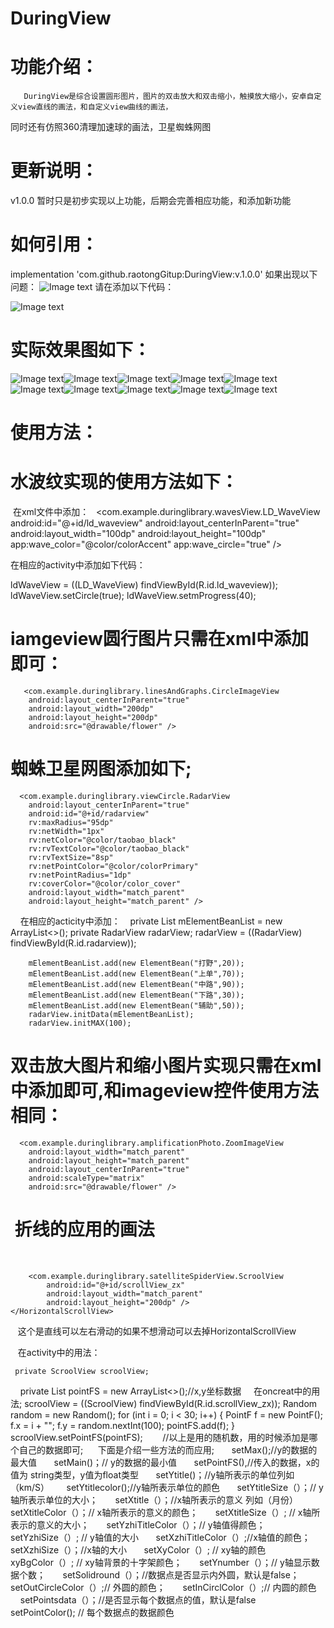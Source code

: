 # DuringView
# 功能介绍：
       DuringView是综合设置圆形图片，图片的双击放大和双击缩小，触摸放大缩小，安卓自定义view直线的画法，和自定义view曲线的画法，
同时还有仿照360清理加速球的画法，卫星蜘蛛网图
# 更新说明：
v1.0.0 暂时只是初步实现以上功能，后期会完善相应功能，和添加新功能
# 如何引用：
 implementation 'com.github.raotongGitup:DuringView:v.1.0.0'
 如果出现以下问题：
![Image text](https://github.com/raotongGitup/DuringView/blob/master/img-folder/QQ%E6%88%AA%E5%9B%BE20180428094914.png)
 请在添加以下代码：
 
![Image text](https://github.com/raotongGitup/DuringView/blob/master/img-folder/QQ%E6%88%AA%E5%9B%BE20180428100437.png)

# 实际效果图如下：

![Image text](https://github.com/raotongGitup/DuringView/blob/master/img-folder/S80428-095405.jpg)![Image text](https://github.com/raotongGitup/DuringView/blob/master/img-folder/S80428-095412.jpg)![Image text](https://github.com/raotongGitup/DuringView/blob/master/img-folder/S80428-095443.jpg)![Image text](https://github.com/raotongGitup/DuringView/blob/master/img-folder/S80428-095511.jpg)![Image text](https://github.com/raotongGitup/DuringView/blob/master/img-folder/S80428-095744.jpg)![Image text](https://github.com/raotongGitup/DuringView/blob/master/img-folder/S80428-095750.jpg)![Image text](https://github.com/raotongGitup/DuringView/blob/master/img-folder/S80428-095801.jpg)![Image text](https://github.com/raotongGitup/DuringView/blob/master/img-folder/S80428-100014.jpg)![Image text](https://github.com/raotongGitup/DuringView/blob/master/img-folder/S80428-100058.jpg)![Image text](https://github.com/raotongGitup/DuringView/blob/master/img-folder/S80428-100105.jpg)
# 使用方法：
# 水波纹实现的使用方法如下：

  在xml文件中添加：
  
  <com.example.duringlibrary.wavesView.LD_WaveView
       android:id="@+id/ld_waveview"
        android:layout_centerInParent="true"
        android:layout_width="100dp"
        android:layout_height="100dp"
        app:wave_color="@color/colorAccent"
        app:wave_circle="true" />
        
 在相应的activity中添加如下代码：
 
   ldWaveView = ((LD_WaveView) findViewById(R.id.ld_waveview));
        ldWaveView.setCircle(true);
        ldWaveView.setmProgress(40);
# iamgeview圆行图片只需在xml中添加即可：
       <com.example.duringlibrary.linesAndGraphs.CircleImageView
        android:layout_centerInParent="true"
        android:layout_width="200dp"
        android:layout_height="200dp"
        android:src="@drawable/flower" />
# 蜘蛛卫星网图添加如下;
      <com.example.duringlibrary.viewCircle.RadarView
        android:layout_centerInParent="true"
        android:id="@+id/radarview"
        rv:maxRadius="95dp"
        rv:netWidth="1px"
        rv:netColor="@color/taobao_black"
        rv:rvTextColor="@color/taobao_black"
        rv:rvTextSize="8sp"
        rv:netPointColor="@color/colorPrimary"
        rv:netPointRadius="1dp"
        rv:coverColor="@color/color_cover"
        android:layout_width="match_parent"
        android:layout_height="match_parent" />
     在相应的acticity中添加：
    private List<ElementBean> mElementBeanList = new ArrayList<>();
    private RadarView radarView;
     radarView = ((RadarView) findViewById(R.id.radarview));

        mElementBeanList.add(new ElementBean("打野",20));
        mElementBeanList.add(new ElementBean("上单",70));
        mElementBeanList.add(new ElementBean("中路",90));
        mElementBeanList.add(new ElementBean("下路",30));
        mElementBeanList.add(new ElementBean("辅助",50));
        radarView.initData(mElementBeanList);
        radarView.initMAX(100);
# 双击放大图片和缩小图片实现只需在xml中添加即可,和imageview控件使用方法相同：
  
      <com.example.duringlibrary.amplificationPhoto.ZoomImageView
        android:layout_width="match_parent"
        android:layout_height="match_parent"
        android:layout_centerInParent="true"
        android:scaleType="matrix"
        android:src="@drawable/flower" />
#  折线的应用的画法
      <HorizontalScrollView
        android:layout_width="match_parent"
        android:layout_height="wrap_content"
        android:layout_alignParentLeft="true"
        android:layout_alignParentStart="true"
        android:layout_centerVertical="true"
        android:background="#000"
        android:scrollbars="none">

        <com.example.duringlibrary.satelliteSpiderView.ScroolView
            android:id="@+id/scrollView_zx"
            android:layout_width="match_parent"
            android:layout_height="200dp" />
    </HorizontalScrollView>
    
    这个是直线可以左右滑动的如果不想滑动可以去掉HorizontalScrollView
    
    在activity中的用法：
    
     private ScroolView scroolView;
     private List<PointF> pointFS = new ArrayList<>();//x,y坐标数据 
     在oncreat中的用法;
     scroolView = ((ScroolView) findViewById(R.id.scrollView_zx));
        Random random = new Random();
        for (int i = 0; i < 30; i++) {
            PointF f = new PointF();
            f.x = i + "";
            f.y = random.nextInt(100);
            pointFS.add(f);
        }
        scroolView.setPointFS(pointFS);
        //以上是用的随机数，用的时候添加是哪个自己的数据即可;
      下面是介绍一些方法的而应用;
       setMax();//y的数据的最大值
       setMain()；// y的数据的最小值
       setPointFS(),//传入的数据，x的值为 string类型，y值为float类型
       setYtitle()；//y轴所表示的单位列如（km/S）
       setYtitlecolor();//y轴所表示单位的颜色
       setYtitleSize（）；// y轴所表示单位的大小；
       setXtitle（）；//x轴所表示的意义 列如（月份）
       setXtitleColor（）；// x轴所表示的意义的颜色；
       setXtitleSize（）; // x轴所表示的意义的大小；
       setYzhiTitleColor（）；// y轴值得颜色；
       setYzhiSize（）; // y轴值的大小
       setXzhiTitleColor（）;//x轴值的颜色；
       setXzhiSize（）；//x轴的大小
       setXyColor（）; // xy轴的颜色
       xyBgColor（）; // xy轴背景的十字架颜色；
       setYnumber（）；// y轴显示数据个数；
       setSolidround（）；//数据点是否显示内外圆，默认是false；
       setOutCircleColor（）;// 外圆的颜色；
       setInCirclColor（）;// 内圆的颜色
       setPointsdata（）；//是否显示每个数据点的值，默认是false
       setPointColor(); // 每个数据点的数据颜色
 

  
